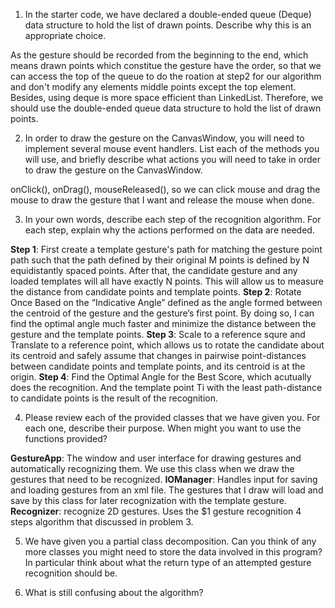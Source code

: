 1. In the starter code, we have declared a double-ended queue (Deque) data structure to hold the list of drawn points. Describe why this is an appropriate choice.

As the gesture should be recorded from the beginning to the end, which means drawn points which constitue the gesture have the order, so that we can access the top of the queue to do the roation at step2 for our algorithm and don't modify any elements middle points except the top element. Besides, using deque is more space efficient than LinkedList. Therefore, we should use the double-ended queue data structure to hold the list of drawn points.

2. In order to draw the gesture on the CanvasWindow, you will need to implement several mouse event handlers. List each of the methods you will use, and briefly describe what actions you will need to take in order to draw the gesture on the CanvasWindow.

onClick(), onDrag(), mouseReleased(), so we can click mouse and drag the mouse to draw the gesture that I want and release the mouse when done.


3. In your own words, describe each step of the recognition algorithm. For each step, explain why the actions performed on the data are needed.

**Step 1**: First create a template gesture's path for matching the gesture point path such that the path defined by their original M points is defined by N equidistantly spaced points. After that, the candidate gesture and any loaded templates will all have exactly N points. This will allow us to measure the distance from candidate points and template points.
**Step 2**: Rotate Once Based on the “Indicative Angle” defined as the angle formed between the centroid of the gesture and the gesture’s first point. By doing so, I can find the optimal angle much faster and minimize the distance between the gesture and the template points.
**Step 3**: Scale to a reference squre and Translate to a reference point, which allows us to rotate the candidate about its centroid and safely assume that changes in pairwise point-distances between candidate points and template points, and its centroid is at the origin.
**Step 4**: Find the Optimal Angle for the Best Score, which acutually does the recognition. And the template point Ti with the least path-distance to candidate points is the result of the recognition. 

4. Please review each of the provided classes that we have given you. For each one, describe their purpose. When might you want to use the functions provided?

**GestureApp**: The window and user interface for drawing gestures and automatically recognizing them. We use this class when we draw the gestures that need to be recognized.
**IOManager**: Handles input for saving and loading gestures from an xml file. The gestures that I draw will load and save by this class for later recognization with the template gesture.
**Recognizer**: recognize 2D gestures. Uses the $1 gesture recognition 4 steps algorithm that discussed in problem 3.

5. We have given you a partial class decomposition. Can you think of any more classes you might need to store the data involved in this program? In particular think about what the return type of an attempted gesture recognition should be.



6. What is still confusing about the algorithm?

